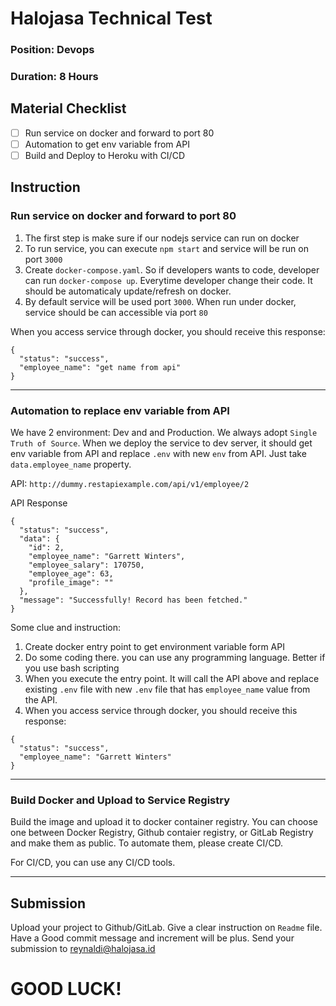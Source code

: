 # Halojasa Technical Test
### Position: Devops
### Duration: 8 Hours

## Material Checklist
- [ ] Run service on docker and forward to port 80
- [ ] Automation to get env variable from API
- [ ] Build and Deploy to Heroku with CI/CD

## Instruction
### Run service on docker and forward to port 80
1. The first step is make sure if our nodejs service can run on docker
2. To run service, you can execute `npm start` and service will be run on port `3000`
3. Create `docker-compose.yaml`. So if developers wants to code, developer can run `docker-compose up`. Everytime developer change their code. It should be automaticaly update/refresh on docker.
4. By default service will be used port `3000`. When run under docker, service should be can accessible via port `80`

When you access service through docker, you should receive this response:
```
{
  "status": "success",
  "employee_name": "get name from api"
}
```
--- 

### Automation to replace env variable from API
We have 2 environment: Dev and and Production. We always adopt `Single Truth of Source`. When we deploy the service to dev server, it should get env variable from API and replace `.env` with new `env` from API. Just take `data.employee_name` property.

API: `http://dummy.restapiexample.com/api/v1/employee/2`

API Response
```
{
  "status": "success",
  "data": {
    "id": 2,
    "employee_name": "Garrett Winters",
    "employee_salary": 170750,
    "employee_age": 63,
    "profile_image": ""
  },
  "message": "Successfully! Record has been fetched."
}
```

Some clue and instruction:
1. Create docker entry point to get environment variable form API
2. Do some coding there. you can use any programming language. Better if you use bash scripting
3. When you execute the entry point. It will call the API above and replace existing `.env` file with new `.env` file that has `employee_name` value from the API.
4. When you access service through docker, you should receive this response:
```
{
  "status": "success",
  "employee_name": "Garrett Winters"
}
```
---
### Build Docker and Upload to Service Registry

Build the image and upload it to docker container registry. You can choose one between Docker Registry, Github contaier registry, or GitLab Registry and make them as public. To automate them, please create CI/CD.

For CI/CD, you can use any CI/CD tools.

---
## Submission
Upload your project to Github/GitLab. Give a clear instruction on `Readme` file. Have a Good commit message and increment will be plus. Send your submission to reynaldi@halojasa.id

# GOOD LUCK!